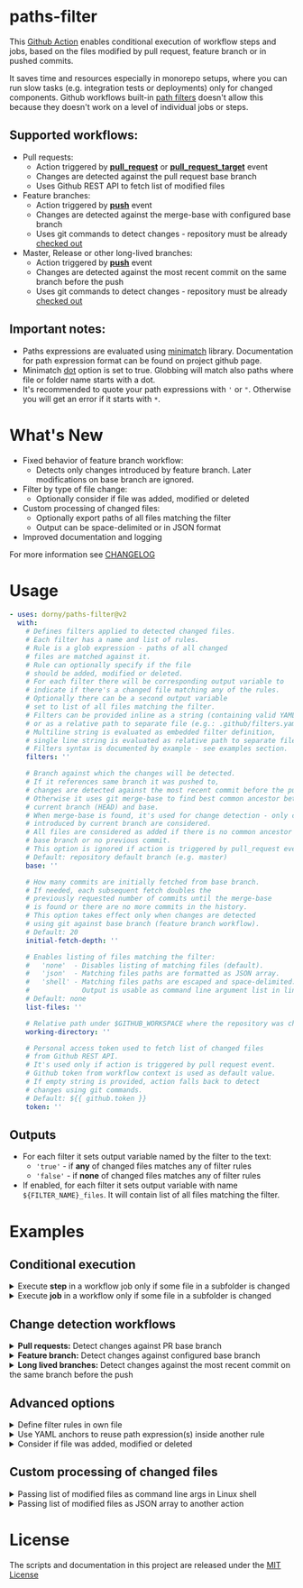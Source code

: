 
# paths-filter

This [Github Action](https://github.com/features/actions) enables conditional execution of workflow steps and jobs,
based on the files modified by pull request, feature branch or in pushed commits.

It saves time and resources especially in monorepo setups, where you can run slow tasks (e.g. integration tests or deployments) only for changed components.
Github workflows built-in [path filters](https://docs.github.com/en/actions/reference/workflow-syntax-for-github-actions#onpushpull_requestpaths)
doesn't allow this because they doesn't work on a level of individual jobs or steps.


## Supported workflows:
- Pull requests:
  - Action triggered by **[pull_request](https://docs.github.com/en/actions/reference/events-that-trigger-workflows#pull_request)**
    or **[pull_request_target](https://docs.github.com/en/actions/reference/events-that-trigger-workflows#pull_request_target)** event
  - Changes are detected against the pull request base branch
  - Uses Github REST API to fetch list of modified files
- Feature branches:
  - Action triggered by **[push](https://docs.github.com/en/actions/reference/events-that-trigger-workflows#push)** event
  - Changes are detected against the merge-base with configured base branch
  - Uses git commands to detect changes - repository must be already [checked out](https://github.com/actions/checkout)
- Master, Release or other long-lived branches:
  - Action triggered by **[push](https://docs.github.com/en/actions/reference/events-that-trigger-workflows#push)** event
  - Changes are detected against the most recent commit on the same branch before the push
  - Uses git commands to detect changes - repository must be already [checked out](https://github.com/actions/checkout)


## Important notes:
- Paths expressions are evaluated using [minimatch](https://github.com/isaacs/minimatch) library.
  Documentation for path expression format can be found on project github page.
- Minimatch [dot](https://www.npmjs.com/package/minimatch#dot) option is set to true.
  Globbing will match also paths where file or folder name starts with a dot.
- It's recommended to quote your path expressions with `'` or `"`. Otherwise you will get an error if it starts with `*`.


# What's New

- Fixed behavior of feature branch workflow:
  - Detects only changes introduced by feature branch. Later modifications on base branch are ignored.
- Filter by type of file change:
  - Optionally consider if file was added, modified or deleted
- Custom processing of changed files:
  - Optionally export paths of all files matching the filter
  - Output can be space-delimited or in JSON format
- Improved documentation and logging

For more information see [CHANGELOG](https://github.com/actions/checkout/blob/main/CHANGELOG.md)

# Usage

```yaml
- uses: dorny/paths-filter@v2
  with:
    # Defines filters applied to detected changed files.
    # Each filter has a name and list of rules.
    # Rule is a glob expression - paths of all changed
    # files are matched against it.
    # Rule can optionally specify if the file
    # should be added, modified or deleted.
    # For each filter there will be corresponding output variable to
    # indicate if there's a changed file matching any of the rules.
    # Optionally there can be a second output variable
    # set to list of all files matching the filter.
    # Filters can be provided inline as a string (containing valid YAML document)
    # or as a relative path to separate file (e.g.: .github/filters.yaml).
    # Multiline string is evaluated as embedded filter definition,
    # single line string is evaluated as relative path to separate file.
    # Filters syntax is documented by example - see examples section.
    filters: ''

    # Branch against which the changes will be detected.
    # If it references same branch it was pushed to,
    # changes are detected against the most recent commit before the push.
    # Otherwise it uses git merge-base to find best common ancestor between
    # current branch (HEAD) and base.
    # When merge-base is found, it's used for change detection - only changes
    # introduced by current branch are considered.
    # All files are considered as added if there is no common ancestor with
    # base branch or no previous commit.
    # This option is ignored if action is triggered by pull_request event.
    # Default: repository default branch (e.g. master)
    base: ''

    # How many commits are initially fetched from base branch.
    # If needed, each subsequent fetch doubles the
    # previously requested number of commits until the merge-base
    # is found or there are no more commits in the history.
    # This option takes effect only when changes are detected
    # using git against base branch (feature branch workflow).
    # Default: 20
    initial-fetch-depth: ''

    # Enables listing of files matching the filter:
    #   'none'  - Disables listing of matching files (default).
    #   'json'  - Matching files paths are formatted as JSON array.
    #   'shell' - Matching files paths are escaped and space-delimited.
    #             Output is usable as command line argument list in linux shell.
    # Default: none
    list-files: ''

    # Relative path under $GITHUB_WORKSPACE where the repository was checked out.
    working-directory: ''

    # Personal access token used to fetch list of changed files
    # from Github REST API.
    # It's used only if action is triggered by pull request event.
    # Github token from workflow context is used as default value.
    # If empty string is provided, action falls back to detect
    # changes using git commands.
    # Default: ${{ github.token }}
    token: ''
```

## Outputs
- For each filter it sets output variable named by the filter to the text:
   - `'true'` - if **any** of changed files matches any of filter rules
   - `'false'` - if **none** of changed files matches any of filter rules
- If enabled, for each filter it sets output variable with name `${FILTER_NAME}_files`. It will contain list of all files matching the filter.

# Examples

## Conditional execution

<details>
  <summary>Execute <b>step</b> in a workflow job only if some file in a subfolder is changed</summary>

```yaml
jobs:
  tests:
    runs-on: ubuntu-latest
    steps:
    - uses: actions/checkout@v2
    - uses: dorny/paths-filter@v2
      id: filter
      with:
        filters: |
          backend:
            - 'backend/**'
          frontend:
            - 'frontend/**'

    # run only if 'backend' files were changed
    - name: backend tests
      if: steps.filter.outputs.backend == 'true'
      run: ...

    # run only if 'frontend' files were changed
    - name: frontend tests
      if: steps.filter.outputs.frontend == 'true'
      run: ...

    # run if 'backend' or 'frontend' files were changed
    - name: e2e tests
      if: steps.filter.outputs.backend == 'true' || steps.filter.outputs.frontend == 'true'
      run: ...
```
</details>

<details>
  <summary>Execute <b>job</b> in a workflow only if some file in a subfolder is changed</summary>

```yml
jobs:
  # JOB to run change detection
  changes:
    runs-on: ubuntu-latest
    # Set job outputs to values from filter step
    outputs:
      backend: ${{ steps.filter.outputs.backend }}
      frontend: ${{ steps.filter.outputs.frontend }}
    steps:
    # For pull requests it's not necessary to checkout the code
    - uses: dorny/paths-filter@v2
      id: filter
      with:
        filters: |
          backend:
            - 'backend/**'
          frontend:
            - 'frontend/**'

  # JOB to build and test backend code
  backend:
    needs: changes
    if: ${{ needs.changes.outputs.backend == 'true' }}
    runs-on: ubuntu-latest
    steps:
      - uses: actions/checkout@v2
      - ...

  # JOB to build and test frontend code
  frontend:
    needs: changes
    if: ${{ needs.changes.outputs.frontend == 'true' }}
    runs-on: ubuntu-latest
    steps:
      - uses: actions/checkout@v2
      - ...
```
</details>

## Change detection workflows

<details>
  <summary><b>Pull requests:</b> Detect changes against PR base branch</summary>

```yaml
on:
  pull_request:
    branches: # PRs to following branches will trigger the workflow
      - master
      - develop
jobs:
  build:
    runs-on: ubuntu-latest
    steps:
    - uses: actions/checkout@v2
    - uses: dorny/paths-filter@v2
      id: filter
      with:
        filters: ... # Configure your filters
```
</details>

<details>
  <summary><b>Feature branch:</b> Detect changes against configured base branch</summary>

```yaml
on:
  push:
    branches: # Push to following branches will trigger the workflow
      - feature/**
jobs:
  build:
    runs-on: ubuntu-latest
    steps:
    - uses: actions/checkout@v2
      with:
        # This may save additional git fetch roundtrip if
        # merge-base is found within latest 20 commits
        fetch-depth: 20
    - uses: dorny/paths-filter@v2
      id: filter
      with:
        base: develop # Change detection against merge-base with this branch
        filters: ... # Configure your filters
```
</details>

<details>
  <summary><b>Long lived branches:</b> Detect changes against the most recent commit on the same branch before the push</summary>

```yaml
on:
  push:
    branches: # Push to following branches will trigger the workflow
      - master
      - develop
      - release/**
jobs:
  build:
    runs-on: ubuntu-latest
    steps:
    - uses: actions/checkout@v2
    - uses: dorny/paths-filter@v2
      id: filter
      with:
        # Use context to get branch where commits were pushed.
        # If there is only one long lived branch (e.g. master),
        # you can specify it directly.
        # If it's not configured, the repository default branch is used.
        base: ${{ github.ref }}
        filters: ... # Configure your filters
```
</details>

## Advanced options

<details>
  <summary>Define filter rules in own file</summary>

```yaml
- uses: dorny/paths-filter@v2
      id: filter
      with:
        # Path to file where filters are defined
        filters: .github/filters.yaml
```
</details>

<details>
  <summary>Use YAML anchors to reuse path expression(s) inside another rule</summary>

```yaml
- uses: dorny/paths-filter@v2
      id: filter
      with:
        # &shared is YAML anchor,
        # *shared references previously defined anchor
        # src filter will match any path under common, config and src folders
        filters: |
          shared: &shared
            - common/**
            - config/**
          src:
            - *shared
            - src/**
```
</details>

<details>
  <summary>Consider if file was added, modified or deleted</summary>

```yaml
- uses: dorny/paths-filter@v2
      id: filter
      with:
        # Changed file can be 'added', 'modified', or 'deleted'.
        # By default the type of change is not considered.
        # Optionally it's possible to specify it using nested
        # dictionary, where type(s) of change composes the key.
        # Multiple change types can be specified using `|` as delimiter.
        filters: |
          addedOrModified:
            - added|modified: '**'
          allChanges:
            - added|deleted|modified: '**'
```
</details>


## Custom processing of changed files

<details>
  <summary>Passing list of modified files as command line args in Linux shell</summary>

```yaml
- uses: dorny/paths-filter@v2
  id: filter
  with:
    # Enable listing of files matching each filter.
    # Paths to files will be available in `${FILTER_NAME}_files` output variable.
    # Paths will be escaped and space-delimited.
    # Output is usable as command line argument list in linux shell
    list-files: shell

    # In this example changed files will be checked by linter.
    # It doesn't make sense to lint deleted files.
    # Therefore we specify we are only interested in added or modified files.
    filters: |
      markdown:
        - added|modified: '*.md'
- name: Lint Markdown
  if: ${{ steps.filter.outputs.markdown == 'true' }}
  run: npx textlint ${{ steps.filter.outputs.markdown_files }}
```
</details>

<details>
  <summary>Passing list of modified files as JSON array to another action</summary>

```yaml
- uses: dorny/paths-filter@v2
  id: filter
  with:
    # Enable listing of files matching each filter.
    # Paths to files will be available in `${FILTER_NAME}_files` output variable.
    # Paths will be formatted as JSON array
    list-files: json

    # In this example all changed files are passed to following action to do
    # some custom processing.
    filters: |
      changed:
        - '**'
- name: Lint Markdown
  uses: johndoe/some-action@v1
  with:
    files: ${{ steps.filter.changed_files }}
```
</details>


# License

The scripts and documentation in this project are released under the [MIT License](https://github.com/dorny/paths-filter/blob/master/LICENSE)
